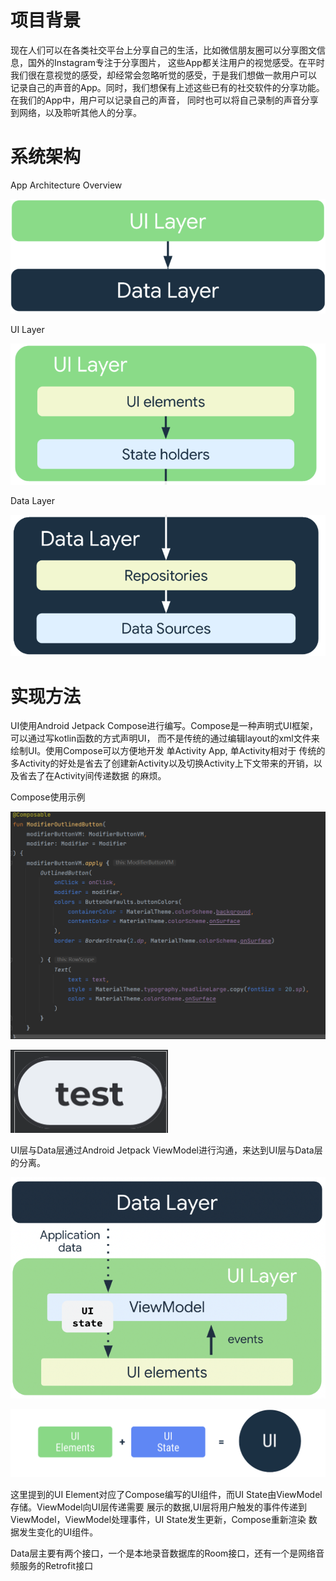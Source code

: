 # 项目背景

现在人们可以在各类社交平台上分享自己的生活，比如微信朋友圈可以分享图文信息，国外的Instagram专注于分享图片，
这些App都关注用户的视觉感受。在平时我们很在意视觉的感受，却经常会忽略听觉的感受，于是我们想做一款用户可以
记录自己的声音的App。同时，我们想保有上述这些已有的社交软件的分享功能。在我们的App中，用户可以记录自己的声音，
同时也可以将自己录制的声音分享到网络，以及聆听其他人的分享。

# 系统架构

App Architecture Overview

![App Architecture Overview](https://github.com/Sam-Ni/color_sound/blob/master/README_SAM_PHOTO/overview.png)

UI Layer

![UI Layer](./README_SAM_PHOTO/uiLayer.png)

Data Layer

![Data Layer](./README_SAM_PHOTO/dataLayer.png)

# 实现方法

UI使用Android Jetpack Compose进行编写。Compose是一种声明式UI框架，可以通过写kotlin函数的方式声明UI，
而不是传统的通过编辑layout的xml文件来绘制UI。使用Compose可以方便地开发 单Activity App, 单Activity相对于
传统的多Activity的好处是省去了创建新Activity以及切换Activity上下文带来的开销，以及省去了在Activity间传递数据
的麻烦。

Compose使用示例

![Compose使用示例](./README_SAM_PHOTO/composeExample.png)

![Compose Result](./README_SAM_PHOTO/composeResult.png)

UI层与Data层通过Android Jetpack ViewModel进行沟通，来达到UI层与Data层的分离。

![viewModel](./README_SAM_PHOTO/viewModel.png)

![ui](./README_SAM_PHOTO/ui.png)

这里提到的UI Element对应了Compose编写的UI组件，而UI State由ViewModel存储。ViewModel向UI层传递需要
展示的数据,UI层将用户触发的事件传递到ViewModel，ViewModel处理事件，UI State发生更新，Compose重新渲染
数据发生变化的UI组件。

Data层主要有两个接口，一个是本地录音数据库的Room接口，还有一个是网络音频服务的Retrofit接口
